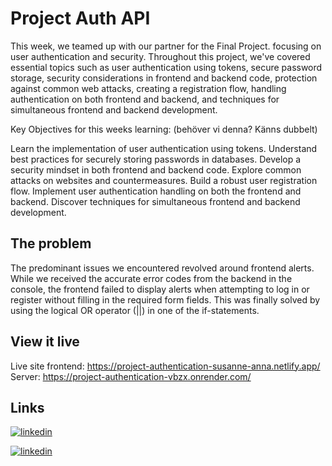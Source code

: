 # Project Auth API

This week, we teamed up with our partner for the Final Project.
focusing on user authentication and security. Throughout this project, we've covered essential topics such as user authentication using tokens, secure password storage, security considerations in frontend and backend code, protection against common web attacks, creating a registration flow, handling authentication on both frontend and backend, and techniques for simultaneous frontend and backend development.

Key Objectives for this weeks learning: (behöver vi denna? Känns dubbelt)

Learn the implementation of user authentication using tokens.
Understand best practices for securely storing passwords in databases.
Develop a security mindset in both frontend and backend code.
Explore common attacks on websites and countermeasures.
Build a robust user registration flow.
Implement user authentication handling on both the frontend and backend.
Discover techniques for simultaneous frontend and backend development.

## The problem

The predominant issues we encountered revolved around frontend alerts. While we received the accurate error codes from the backend in the console, the frontend failed to display alerts when attempting to log in or register without filling in the required form fields. This was finally solved by using the logical OR operator (||) in one of the if-statements.

## View it live

Live site frontend: https://project-authentication-susanne-anna.netlify.app/  
Server: https://project-authentication-vbzx.onrender.com/

## Links

[![linkedin](https://img.shields.io/badge/linkedin-0A66C2?style=for-the-badge&logo=linkedin&logoColor=white)](https://www.linkedin.com/in/anna-robertsson-829967272//)

[![linkedin](https://img.shields.io/badge/linkedin-0A66C2?style=for-the-badge&logo=linkedin&logoColor=white)](https://www.linkedin.com/in/susanne-e-6915a087//)
